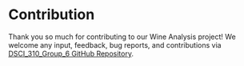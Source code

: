 # Contribution

Thank you so much for contributing to our Wine Analysis project! We welcome any input, feedback, bug reports, and contributions via 
[DSCI_310_Group_6 GitHub Repository]([http://github.com/altair-viz/altair/](https://github.com/DSCI-310-2024/DSCI_310_Group_6/tree/main)https://github.com/DSCI-310-2024/DSCI_310_Group_6/tree/main). 

